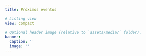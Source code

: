 ```yaml
---
title: Próximos eventos 

# Listing view
view: compact

# Optional header image (relative to `assets/media/` folder).
banner:
  caption: ''
  image: ''
---
```

